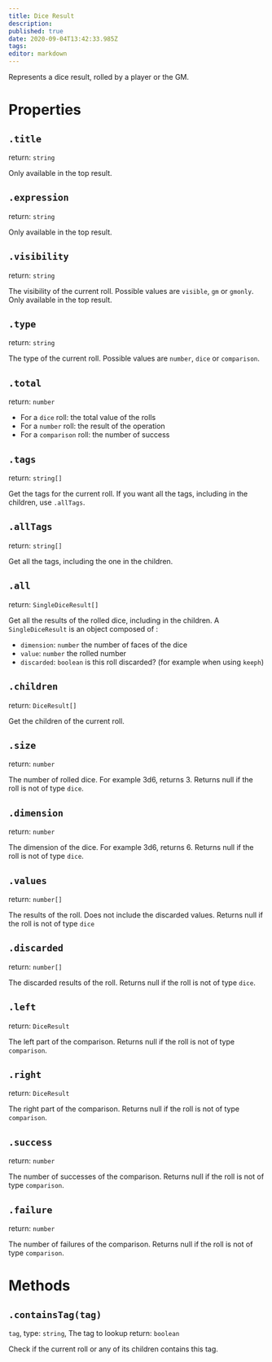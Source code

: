 ```yaml
---
title: Dice Result
description: 
published: true
date: 2020-09-04T13:42:33.985Z
tags: 
editor: markdown
---
```


Represents a dice result, rolled by a player or the GM.

# Properties

## `.title`
return: `string`

Only available in the top result.

## `.expression`
return: `string`

Only available in the top result.

## `.visibility`
return: `string`

The visibility of the current roll. Possible values are `visible`, `gm` or `gmonly`. Only available in the top result.

## `.type`
return: `string`

The type of the current roll. Possible values are `number`, `dice` or `comparison`.

## `.total`
return: `number`

* For a `dice` roll: the total value of the rolls
* For a `number` roll: the result of the operation
* For a `comparison` roll: the number of success

## `.tags`
return: `string[]`

Get the tags for the current roll. If you want all the tags, including in the children, use `.allTags`.

## `.allTags`
return: `string[]`

Get all the tags, including the one in the children.

## `.all`
return: `SingleDiceResult[]`

Get all the results of the rolled dice, including in the children. A `SingleDiceResult` is an object composed of : 

* `dimension`: `number` the number of faces of the dice
* `value`: `number` the rolled number
* `discarded`: `boolean` is this roll discarded? (for example when using `keeph`)

## `.children`
return: `DiceResult[]`

Get the children of the current roll.

## `.size`
return: `number`

The number of rolled dice. For example 3d6, returns 3. Returns null if the roll is not of type `dice`.

## `.dimension`
return: `number`

The dimension of the dice. For example 3d6, returns 6. Returns null if the roll is not of type `dice`.

## `.values`
return: `number[]`

The results of the roll. Does not include the discarded values.
Returns null if the roll is not of type `dice` 

## `.discarded`
return: `number[]`

The discarded results of the roll. Returns null if the roll is not of type `dice`.

## `.left` 
return: `DiceResult`

The left part of the comparison. Returns null if the roll is not of type `comparison`.

## `.right` 
return: `DiceResult`

The right part of the comparison. Returns null if the roll is not of type `comparison`.

## `.success` 
return: `number`

The number of successes of the comparison. Returns null if the roll is not 
of type `comparison`.

## `.failure` 
return: `number`

The number of failures of the comparison. Returns null if the roll is not of type `comparison`.

# Methods

## `.containsTag(tag)`
`tag`, type: `string`, The tag to lookup
return: `boolean`

Check if the current roll or any of its children contains this tag.


